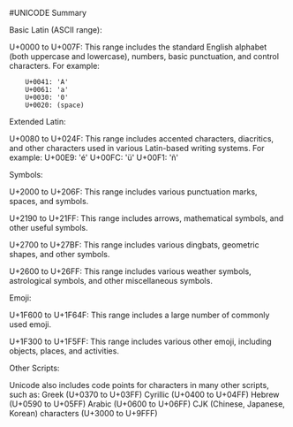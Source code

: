 #UNICODE Summary

Basic Latin (ASCII range):

U+0000 to U+007F: This range includes the standard English alphabet (both
uppercase and lowercase), numbers, basic punctuation, and control
characters. For example:

        U+0041: 'A'
        U+0061: 'a'
        U+0030: '0'
        U+0020: (space)

Extended Latin:

U+0080 to U+024F: This range includes accented characters, diacritics, and
other characters used in various Latin-based writing systems. For example:
        U+00E9: 'é'
        U+00FC: 'ü'
        U+00F1: 'ñ'

Symbols:

U+2000 to U+206F: This range includes various punctuation marks, spaces,
and symbols.

U+2190 to U+21FF: This range includes arrows, mathematical symbols, and
other useful symbols.

U+2700 to U+27BF: This range includes various dingbats, geometric shapes,
and other symbols.

U+2600 to U+26FF: This range includes various weather symbols, astrological
symbols, and other miscellaneous symbols.

Emoji:

U+1F600 to U+1F64F: This range includes a large number of commonly used
emoji.

U+1F300 to U+1F5FF: This range includes various other emoji, including
objects, places, and activities.

Other Scripts:

Unicode also includes code points for characters in many other scripts,
such as:
        Greek (U+0370 to U+03FF)
        Cyrillic (U+0400 to U+04FF)
        Hebrew (U+0590 to U+05FF)
        Arabic (U+0600 to U+06FF)
        CJK (Chinese, Japanese, Korean) characters (U+3000 to U+9FFF)


